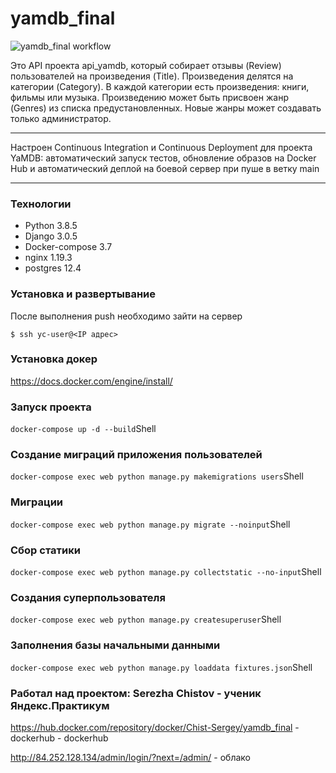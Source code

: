 # yamdb_final

![yamdb_final workflow](https://github.com/Chist-Sergey/yamdb_final/actions/workflows/yamdb_workflow.yml/badge.svg)


Это API проекта api_yamdb, который собирает отзывы (Review) пользователей на произведения (Title). Произведения делятся на категории (Category). В каждой категории есть произведения: книги, фильмы или музыка. Произведению может быть присвоен жанр (Genres) из списка предустановленных. Новые жанры может создавать только администратор.

---

Настроен Continuous Integration и Continuous Deployment для проекта YaMDB: автоматический запуск тестов, обновление образов на Docker Hub и автоматический деплой на боевой сервер при пуше в ветку main

---
### Технологии
- Python 3.8.5
- Django 3.0.5
- Docker-compose 3.7
- nginx 1.19.3
- postgres 12.4


<h3> Установка и развертывание </h3>
После выполнения push необходимо зайти на сервер

    $ ssh yc-user@<IP адрес>


### Установка докер
https://docs.docker.com/engine/install/

### Запуск проекта 
``` docker-compose up -d --build ```Shell

### Создание миграций приложения пользователей
```docker-compose exec web python manage.py makemigrations users```Shell

### Миграции
```docker-compose exec web python manage.py migrate --noinput```Shell

### Сбор статики
```docker-compose exec web python manage.py collectstatic --no-input```Shell

### Cоздания суперпользователя 
``` docker-compose exec web python manage.py createsuperuser ```Shell

### Заполнения базы начальными данными
``` docker-compose exec web python manage.py loaddata fixtures.json ```Shell

### Работал над проектом: Serezha Chistov - ученик Яндекс.Практикум
https://hub.docker.com/repository/docker/Chist-Sergey/yamdb_final - dockerhub - dockerhub

http://84.252.128.134/admin/login/?next=/admin/ - облако 
